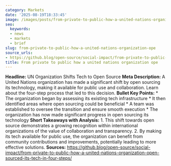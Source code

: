 ```yaml
---
category: Markets
date: '2025-08-19T18:33:45'
image: /images/posts/from-private-to-public-how-a-united-nations-organization-ope.png
seo:
  keywords:
  - news
  - markets
  - brief
slug: from-private-to-public-how-a-united-nations-organization-ope
source_urls:
- https://github.blog/open-source/social-impact/from-private-to-public-how-a-united-nations-organization-open-sourced-its-tech-in-four-steps/
title: From private to public how a united nations organization ope
---
```


**Headline:** UN Organization Shifts Tech to Open Source  **Meta Description:** A United Nations organization has made a significant shift by open sourcing its technology, making it available for public use and collaboration. Learn about the four-step process that led to this decision.  **Bullet Key Points:**  * The organization began by assessing its existing tech infrastructure * It then identified areas where open sourcing could be beneficial * A team was established to oversee the transition and ensure smooth execution * The organization has now made significant progress in open sourcing its technology  **Short Takeaways with Analysis:**  1. This shift towards open source demonstrates a growing recognition within international organizations of the value of collaboration and transparency. 2. By making its tech available for public use, the organization can benefit from community contributions and improvements, potentially leading to more effective solutions.  **Sources:**  https://github.blog/open-source/social-impact/from-private-to-public-how-a-united-nations-organization-open-sourced-its-tech-in-four-steps/